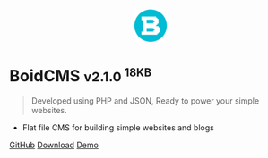 <p align="center">
  <img alt="BoidCMS logo" width="60" height="60" src="/_media/logo.svg" />
</p>

# BoidCMS <small>v2.1.0 <sup>18KB</sup></small>

> Developed using PHP and JSON, Ready to power your simple websites.

- Flat file CMS for building simple websites and blogs

[GitHub](https://github.com/BoidCMS/BoidCMS/)
[Download](https://boidcms.github.io/BoidCMS.zip)
[Demo](https://boidcms.alwaysdata.net/)
